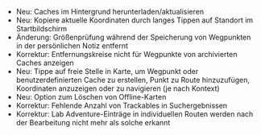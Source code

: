 - Neu: Caches im Hintergrund herunterladen/aktualisieren
- Neu: Kopiere aktuelle Koordinaten durch langes Tippen auf Standort im Startbildschirm
- Änderung: Größenprüfung während der Speicherung von Wegpunkten in der persönlichen Notiz entfernt
- Korrektur: Entfernungskreise nicht für Wegpunkte von archivierten Caches anzeigen
- Neu: Tippe auf freie Stelle in Karte, um Wegpunkt oder benutzerdefinierten Cache zu erstellen, Punkt zu Route hinzuzufügen, Koordinaten anzuzeigen oder zu navigieren (je nach Kontext)
- Neu: Option zum Löschen von Offline-Karten
- Korrektur: Fehlende Anzahl von Trackables in Suchergebnissen
- Korrektur: Lab Adventure-Einträge in individuellen Routen werden nach der Bearbeitung nicht mehr als solche erkannt
